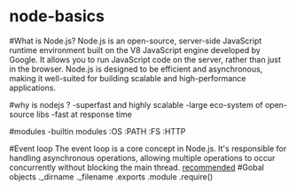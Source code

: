 # node-basics

#What is Node.js?
Node.js is an open-source, server-side JavaScript runtime environment built on the V8 JavaScript engine developed by Google. It allows you to run JavaScript code on the server, rather than just in the browser. Node.js is designed to be efficient and asynchronous, making it well-suited for building scalable and high-performance applications.

#why is nodejs ?
-superfast and highly scalable
-large eco-system of open-source libs
-fast at response time

#modules
-builtin modules
 :OS
 :PATH
 :FS
 :HTTP

#Event loop
The event loop is a core concept in Node.js. It's responsible for handling asynchronous operations, allowing multiple operations to occur concurrently without 
blocking the main thread.
 [recommended](https://youtu.be/L18RHG2DwwA)
#Gobal objects
  ._dirname
  ._filename
  .exports
  .module
  .require()
 
